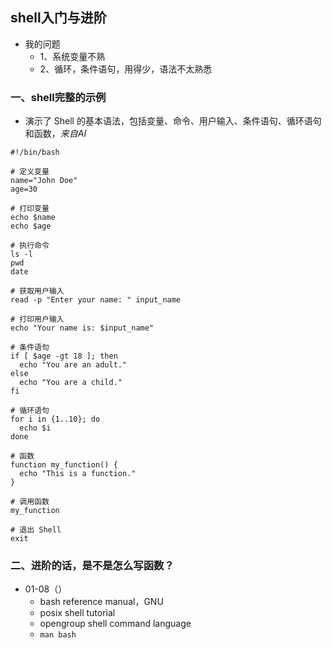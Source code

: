 ## shell入门与进阶

+ 我的问题
  + 1、系统变量不熟
  + 2、循环，条件语句，用得少，语法不太熟悉

### 一、shell完整的示例

+ 演示了 Shell 的基本语法，包括变量、命令、用户输入、条件语句、循环语句和函数，*来自AI*

```shell
#!/bin/bash

# 定义变量
name="John Doe"
age=30

# 打印变量
echo $name
echo $age

# 执行命令
ls -l
pwd
date

# 获取用户输入
read -p "Enter your name: " input_name

# 打印用户输入
echo "Your name is: $input_name"

# 条件语句
if [ $age -gt 18 ]; then
  echo "You are an adult."
else
  echo "You are a child."
fi

# 循环语句
for i in {1..10}; do
  echo $i
done

# 函数
function my_function() {
  echo "This is a function."
}

# 调用函数
my_function

# 退出 Shell
exit
```



### 二、进阶的话，是不是怎么写函数？

+ 01-08（）
  + bash reference manual，GNU
  + posix shell tutorial
  + opengroup shell command language
  + `man bash`